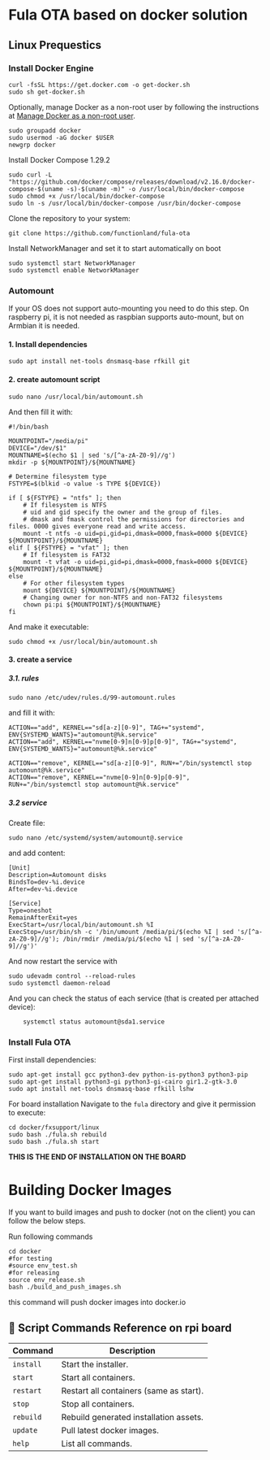 
# Fula OTA based on docker solution

## Linux Prequestics

### Install Docker Engine

```shell
curl -fsSL https://get.docker.com -o get-docker.sh
sudo sh get-docker.sh
```

Optionally, manage Docker as a non-root user by following the instructions at [Manage Docker as a non-root user](https://docs.docker.com/engine/install/linux-postinstall/#manage-docker-as-a-non-root-user).

```shell
sudo groupadd docker
sudo usermod -aG docker $USER
newgrp docker
```

Install Docker Compose 1.29.2

```shell
sudo curl -L "https://github.com/docker/compose/releases/download/v2.16.0/docker-compose-$(uname -s)-$(uname -m)" -o /usr/local/bin/docker-compose
sudo chmod +x /usr/local/bin/docker-compose
sudo ln -s /usr/local/bin/docker-compose /usr/bin/docker-compose
```

Clone the repository to your system:

```shell
git clone https://github.com/functionland/fula-ota
```

Install NetworkManager and set it to start automatically on boot
```shell
sudo systemctl start NetworkManager
sudo systemctl enable NetworkManager
```
### Automount

If your OS does not support auto-mounting you need to do this step. On raspberry pi, it is not needed as raspbian supports auto-mount, but on Armbian it is needed.

#### 1. Install dependencies

```
sudo apt install net-tools dnsmasq-base rfkill git
```

#### 2. create automount script

``` shell
sudo nano /usr/local/bin/automount.sh
```

And then fill it with:

```shell
#!/bin/bash

MOUNTPOINT="/media/pi"
DEVICE="/dev/$1"
MOUNTNAME=$(echo $1 | sed 's/[^a-zA-Z0-9]//g')
mkdir -p ${MOUNTPOINT}/${MOUNTNAME}
    
# Determine filesystem type
FSTYPE=$(blkid -o value -s TYPE ${DEVICE})
    
if [ ${FSTYPE} = "ntfs" ]; then
    # If filesystem is NTFS
    # uid and gid specify the owner and the group of files. 
    # dmask and fmask control the permissions for directories and files. 0000 gives everyone read and write access.
    mount -t ntfs -o uid=pi,gid=pi,dmask=0000,fmask=0000 ${DEVICE} ${MOUNTPOINT}/${MOUNTNAME}
elif [ ${FSTYPE} = "vfat" ]; then
    # If filesystem is FAT32
    mount -t vfat -o uid=pi,gid=pi,dmask=0000,fmask=0000 ${DEVICE} ${MOUNTPOINT}/${MOUNTNAME}
else
    # For other filesystem types
    mount ${DEVICE} ${MOUNTPOINT}/${MOUNTNAME}
    # Changing owner for non-NTFS and non-FAT32 filesystems
    chown pi:pi ${MOUNTPOINT}/${MOUNTNAME}
fi
```

And make it executable:

```shell
sudo chmod +x /usr/local/bin/automount.sh
```

#### 3. create a service

##### 3.1. rules

``` shell
sudo nano /etc/udev/rules.d/99-automount.rules
```

and fill it with:

```shell
ACTION=="add", KERNEL=="sd[a-z][0-9]", TAG+="systemd", ENV{SYSTEMD_WANTS}="automount@%k.service"
ACTION=="add", KERNEL=="nvme[0-9]n[0-9]p[0-9]", TAG+="systemd", ENV{SYSTEMD_WANTS}="automount@%k.service"
    
ACTION=="remove", KERNEL=="sd[a-z][0-9]", RUN+="/bin/systemctl stop automount@%k.service"
ACTION=="remove", KERNEL=="nvme[0-9]n[0-9]p[0-9]", RUN+="/bin/systemctl stop automount@%k.service"
```

##### 3.2 service

Create file:

```shell
sudo nano /etc/systemd/system/automount@.service
```

 and add content:

```shell
[Unit]
Description=Automount disks
BindsTo=dev-%i.device
After=dev-%i.device
    
[Service]
Type=oneshot
RemainAfterExit=yes
ExecStart=/usr/local/bin/automount.sh %I
ExecStop=/usr/bin/sh -c '/bin/umount /media/pi/$(echo %I | sed 's/[^a-zA-Z0-9]//g'); /bin/rmdir /media/pi/$(echo %I | sed 's/[^a-zA-Z0-9]//g')'
```

And now restart the service with 

```shell
sudo udevadm control --reload-rules
sudo systemctl daemon-reload
```

And you can check the status of each service (that is created per attached device):

```shell
    systemctl status automount@sda1.service
```

### Install Fula OTA 

First install dependencies:

```shell
sudo apt-get install gcc python3-dev python-is-python3 python3-pip
sudo apt-get install python3-gi python3-gi-cairo gir1.2-gtk-3.0
sudo apt install net-tools dnsmasq-base rfkill lshw
```

For board installation Navigate to the `fula` directory and give it permission to execute:

```shell
cd docker/fxsupport/linux
sudo bash ./fula.sh rebuild
sudo bash ./fula.sh start
```

**THIS IS THE END OF INSTALLATION ON THE BOARD**

# Building Docker Images

If you want to build images and push to docker (not on the client) you can follow the below steps.

Run following commands

```shell
cd docker
#for testing
#source env_test.sh
#for releasing
source env_release.sh
bash ./build_and_push_images.sh
```

this command will push docker images into docker.io

## 📖 Script Commands Reference on rpi board

Command | Description
---------------------- | ------------------------------------
`install` | Start the installer.
`start` | Start all containers.
`restart`| Restart all containers (same as start).
`stop` | Stop all containers.
`rebuild`| Rebuild generated installation assets.
`update`| Pull latest docker images.
`help` | List all commands.

